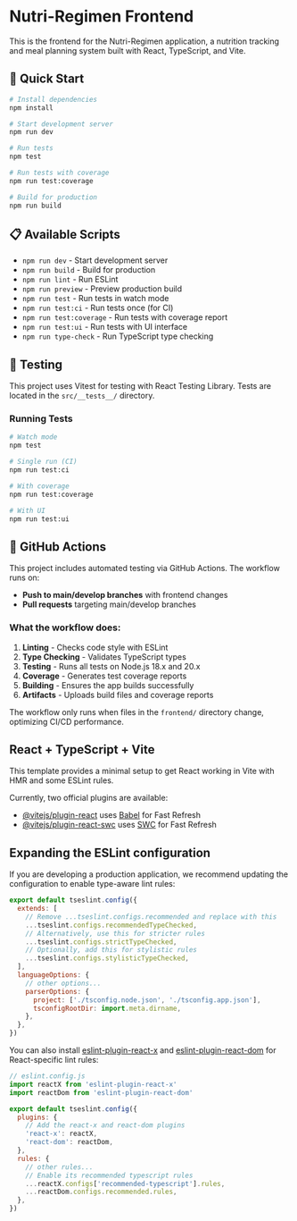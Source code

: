 # Nutri-Regimen Frontend

This is the frontend for the Nutri-Regimen application, a nutrition tracking and meal planning system built with React, TypeScript, and Vite.

## 🚀 Quick Start

```bash
# Install dependencies
npm install

# Start development server
npm run dev

# Run tests
npm test

# Run tests with coverage
npm run test:coverage

# Build for production
npm run build
```

## 📋 Available Scripts

- `npm run dev` - Start development server
- `npm run build` - Build for production
- `npm run lint` - Run ESLint
- `npm run preview` - Preview production build
- `npm run test` - Run tests in watch mode
- `npm run test:ci` - Run tests once (for CI)
- `npm run test:coverage` - Run tests with coverage report
- `npm run test:ui` - Run tests with UI interface
- `npm run type-check` - Run TypeScript type checking

## 🧪 Testing

This project uses Vitest for testing with React Testing Library. Tests are located in the `src/__tests__/` directory.

### Running Tests

```bash
# Watch mode
npm test

# Single run (CI)
npm run test:ci

# With coverage
npm run test:coverage

# With UI
npm run test:ui
```

## 🔧 GitHub Actions

This project includes automated testing via GitHub Actions. The workflow runs on:

- **Push to main/develop branches** with frontend changes
- **Pull requests** targeting main/develop branches

### What the workflow does:

1. **Linting** - Checks code style with ESLint
2. **Type Checking** - Validates TypeScript types
3. **Testing** - Runs all tests on Node.js 18.x and 20.x
4. **Coverage** - Generates test coverage reports
5. **Building** - Ensures the app builds successfully
6. **Artifacts** - Uploads build files and coverage reports

The workflow only runs when files in the `frontend/` directory change, optimizing CI/CD performance.

## React + TypeScript + Vite

This template provides a minimal setup to get React working in Vite with HMR and some ESLint rules.

Currently, two official plugins are available:

- [@vitejs/plugin-react](https://github.com/vitejs/vite-plugin-react/blob/main/packages/plugin-react) uses [Babel](https://babeljs.io/) for Fast Refresh
- [@vitejs/plugin-react-swc](https://github.com/vitejs/vite-plugin-react/blob/main/packages/plugin-react-swc) uses [SWC](https://swc.rs/) for Fast Refresh

## Expanding the ESLint configuration

If you are developing a production application, we recommend updating the configuration to enable type-aware lint rules:

```js
export default tseslint.config({
  extends: [
    // Remove ...tseslint.configs.recommended and replace with this
    ...tseslint.configs.recommendedTypeChecked,
    // Alternatively, use this for stricter rules
    ...tseslint.configs.strictTypeChecked,
    // Optionally, add this for stylistic rules
    ...tseslint.configs.stylisticTypeChecked,
  ],
  languageOptions: {
    // other options...
    parserOptions: {
      project: ['./tsconfig.node.json', './tsconfig.app.json'],
      tsconfigRootDir: import.meta.dirname,
    },
  },
})
```

You can also install [eslint-plugin-react-x](https://github.com/Rel1cx/eslint-react/tree/main/packages/plugins/eslint-plugin-react-x) and [eslint-plugin-react-dom](https://github.com/Rel1cx/eslint-react/tree/main/packages/plugins/eslint-plugin-react-dom) for React-specific lint rules:

```js
// eslint.config.js
import reactX from 'eslint-plugin-react-x'
import reactDom from 'eslint-plugin-react-dom'

export default tseslint.config({
  plugins: {
    // Add the react-x and react-dom plugins
    'react-x': reactX,
    'react-dom': reactDom,
  },
  rules: {
    // other rules...
    // Enable its recommended typescript rules
    ...reactX.configs['recommended-typescript'].rules,
    ...reactDom.configs.recommended.rules,
  },
})
```
